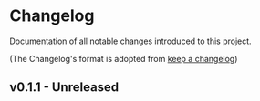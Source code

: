 # Changelog                                                                     
                                                                                
Documentation of all notable changes introduced to this project.

(The Changelog's format is adopted from [keep a changelog](https://keepachangelog.com/en/1.0.0/))
                                                                                
## v0.1.1 - Unreleased
